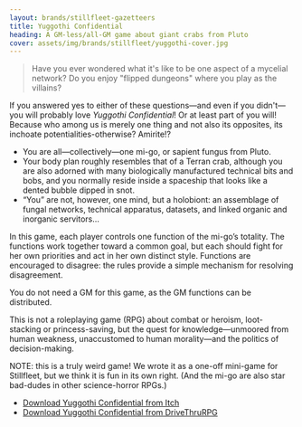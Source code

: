 ```yaml
---
layout: brands/stillfleet-gazetteers
title: Yuggothi Confidential
heading: A GM-less/all-GM game about giant crabs from Pluto
cover: assets/img/brands/stillfleet/yuggothi-cover.jpg
---
```


> Have you ever wondered what it's like to be one aspect of a mycelial network? Do you enjoy "flipped dungeons" where you play as the villains? 

If you answered yes to either of these questions—and even if you didn't—you will probably love *Yuggothi Confidential*! Or at least part of you will! Because who among us is merely one thing and not also its opposites, its inchoate potentialities-otherwise? Amirite!?

- You are all—collectively—one mi-go, or sapient fungus from Pluto.
- Your body plan roughly resembles that of a Terran crab, although you are also adorned with many biologically manufactured technical bits and bobs, and you normally reside inside a spaceship that looks like a dented bubble dipped in snot.
- “You” are not, however, one mind, but a holobiont: an assemblage of fungal networks, technical apparatus, datasets, and linked organic and inorganic servitors…

In this game, each player controls one function of the mi-go’s totality. The functions work together toward a common goal, but each should fight for her own priorities and act in her own distinct style. Functions are encouraged to disagree: the rules provide a simple mechanism for resolving disagreement.

You do not need a GM for this game, as the GM functions can be distributed.

This is not a roleplaying game (RPG) about combat or heroism, loot-stacking or princess-saving, but the quest for knowledge—unmoored from human weakness, unaccustomed to human morality—and the politics of decision-making.

NOTE: this is a truly weird game! We wrote it as a one-off mini-game for Stillfleet, but we think it is fun in its own right. (And the mi-go are also star bad-dudes in other science-horror RPGs.)


- [Download Yuggothi Confidential from Itch](https://stillfleet.itch.io/yuggothi-confidential)
- [Download Yuggothi Confidential from DriveThruRPG](https://www.drivethrurpg.com/product/346632/Yuggothi-Confidential)